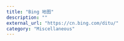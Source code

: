 ```yaml
---
title: "Bing 地图"
description: ""
external_url: "https://cn.bing.com/ditu/"
category: "Miscellaneous"
---
```

